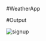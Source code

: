 #WeatherApp

#Output


![signup](https://github.com/Abhisekhcoc219/weather/assets/111656463/8accae76-486d-4ace-bd3d-a346d1daa8c9)
